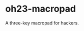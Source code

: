 # oh23-macropad

A three-key macropad for hackers.

<!-- please help i don't know what else to put here -->